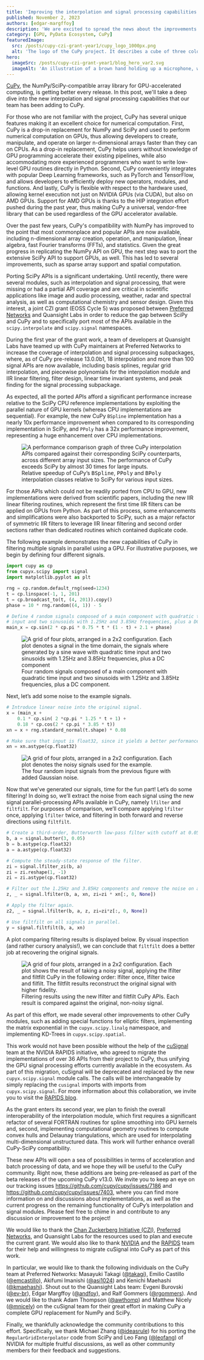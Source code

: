 ```yaml
---
title: 'Improving the interpolation and signal processing capabilities of CuPy'
published: November 2, 2023
authors: [edgar-margffoy]
description: 'We are excited to spread the news about the improvements that have been taking place in CuPy, where 18 interpolation and more than 100 signal processing parallel GPU APIs are now available as part of a EOSS4 CZI grant.'
category: [GPU, PyData Ecosystem, CuPy]
featuredImage:
  src: /posts/cupy-czi-grant-year1/cupy_logo_1000px.png
  alt: 'The logo of the CuPy project. It describes a cube of three colors that is being built by other squares that come from each face'
hero:
  imageSrc: /posts/cupy-czi-grant-year1/blog_hero_var2.svg
  imageAlt: 'An illustration of a brown hand holding up a microphone, with some graphical elements highlighting the top of the microphone.'
---
```


[CuPy](https://cupy.dev/), the NumPy/SciPy-compatible array library for
GPU-accelerated computing, is getting better every release. In this post, we'll
take a deep dive into the new interpolation and signal processing capabilities
that our team has been adding to CuPy.

For those who are not familiar with the project, CuPy has several unique
features making it an excellent choice for numerical computation. First, CuPy
is a drop-in replacement for NumPy and SciPy and used to perform numerical
computation on GPUs, thus allowing developers to create, manipulate, and
operate on larger n-dimensional arrays faster than they can on CPUs. As a
drop-in replacement, CuPy helps users without knowledge of GPU programming
accelerate their existing pipelines, while also accommodating more experienced
programmers who want to write low-level GPU routines directly in Python.
Second, CuPy conveniently integrates with popular Deep Learning frameworks,
such as PyTorch and TensorFlow, and allows developers to efficiently deploy new
operators, modules, and functions. And lastly, CuPy is flexible with respect to
the hardware used, allowing kernel execution not just on NVIDIA GPUs
(via CUDA), but also on AMD GPUs. Support for AMD GPUs is thanks to the
HIP integration effort pushed during the past year, thus making CuPy a
universal, vendor-free library that can be used regardless of the
GPU accelerator available.

Over the past few years, CuPy's compatibility with NumPy has improved to the
point that most commonplace and popular APIs are now available, including
n-dimensional array creation, operation, and manipulation, linear algebra,
fast Fourier transforms (FFTs), and statistics. Given the great progress in
replicating the NumPy API on GPU, the next step was to port the extensive SciPy
API to support GPUs, as well. This has led to several improvements, such as
sparse array support and spatial computation.

Porting SciPy APIs is a significant undertaking. Until recently, there were
several modules, such as interpolation and signal processing, that were missing
or had a partial API coverage and are critical in scientific
applications like image and audio processing, weather, radar and spectral analysis,
as well as computational chemistry and sensor design. Given this interest, a
joint CZI grant (EOSS Cycle 5) was proposed between
[Preferred Networks](https://www.preferred.jp/en/) and Quansight Labs in order
to reduce the gap between SciPy and CuPy and to specifically port most of the
APIs available in the `scipy.interpolate` and `scipy.signal` namespaces.

During the first year of the grant work, a team of developers at Quansight Labs
have teamed up with CuPy maintainers at Preferred Networks to increase the
coverage of interpolation and signal processing subpackages, where, as of CuPy
pre-release 13.0.0b1, 18 interpolation and more than 100 signal APIs are now
available, including basis splines, regular grid interpolation, and piecewise
polynomials for the interpolation module and IIR linear filtering,
filter design, linear time invariant systems, and peak finding for the
signal processing subpackage.

As expected, all the ported APIs afford a significant performance increase
relative to the SciPy CPU reference implementations by exploiting the parallel
nature of GPU kernels (whereas CPU implementations are sequential).
For example, the new CuPy `BSpline` implementation has a nearly 10x performance
improvement when compared to its corresponding implementation in SciPy,
and `PPoly` has a 32x performance improvement, representing a huge enhancement
over CPU implementations.

<figure>
  <img
    src="/posts/cupy-czi-grant-year1/interp_performance.png"
    alt="A performance comparison graph of three CuPy interpolation APIs compared
    against their corresponding SciPy counterparts, across different array input
    sizes. The performance of CuPy exceeds SciPy by almost 30 times for large inputs."
    style={{maxWidth: "70%", display: "block", marginLeft: "auto", marginRight: "auto"}}
  />
  <figcaption style={{textAlign: "center"}}>
    Relative speedup of CuPy’s <tt>BSpline</tt>, <tt>PPoly</tt> and <tt>BPoly</tt>
    interpolation classes relative to SciPy for various input sizes.
  </figcaption>
</figure>

For those APIs which could not be readily ported from CPU to GPU, new
implementations were derived from scientific papers, including the new IIR
linear filtering routines, which represent the first time IIR filters can be
applied on GPUs from Python. As part of this process, some enhancements and
simplifications were also backported to SciPy, such as a major refactor of
symmetric IIR filters to leverage IIR linear filtering and second order sections
rather than dedicated routines which contained duplicate code.

The following example demonstrates the new capabilities of CuPy in filtering
multiple signals in parallel using a GPU. For illustrative purposes, we begin
by defining four different signals.

```python
import cupy as cp
from cupyx.scipy import signal
import matplotlib.pyplot as plt

rng = cp.random.default_rng(seed=1234)
t = cp.linspace(-1, 1, 201)
t = cp.broadcast_to(t, (4, 201)).copy()
phase = 10 * rng.random((4, 1)) - 5

# Define 4 random signals composed of a main component with quadratic time
# input and two sinusoids with 1.25Hz and 3.85Hz frequencies, plus a DC component.
main_x = cp.sin(2 * cp.pi * 0.75 * t * (1 - t) + 2.1 + phase)
```

<figure>
  <img
    src="/posts/cupy-czi-grant-year1/original_signals.png"
    alt="A grid of four plots, arranged in a 2x2 configuration. Each plot denotes
    a signal in the time domain, the signals where generated by a sine wave with
    quadratic time input and two sinusoids with 1.25Hz and 3.85Hz frequencies,
    plus a DC component"
    style={{maxWidth: "70%", display: "block", marginLeft: "auto", marginRight: "auto"}}
  />
  <figcaption style={{textAlign: "center"}}>
    Four random signals composed of a main component with quadratic time
    input and two sinusoids with 1.25Hz and 3.85Hz frequencies, plus a DC
    component.
  </figcaption>
</figure>

Next, let’s add some noise to the example signals.

```python
# Introduce linear noise into the original signal.
x = (main_x +
    0.1 * cp.sin( 2 *cp.pi * 1.25 * t + 1) +
    0.18 * cp.cos(2 * cp.pi * 3.85 * t))
xn = x + rng.standard_normal(t.shape) * 0.08

# Make sure that input is float32, since it yields a better performance
xn = xn.astype(cp.float32)
```

<figure>
  <img
    src="/posts/cupy-czi-grant-year1/noisy_signals.png"
    alt="A grid of four plots, arranged in a 2x2 configuration. Each plot denotes
    the noisy signals used for the example."
    style={{maxWidth: "70%", display: "block", marginLeft: "auto", marginRight: "auto"}}
  />
  <figcaption style={{textAlign: "center"}}>
    The four random input signals from the previous figure with added Gaussian noise.
  </figcaption>
</figure>

Now that we’ve generated our signals, time for the fun part! Let’s do some filtering!
In doing so, we’ll extract the noise from each signal using the new signal
parallel-processing APIs available in CuPy, namely `lfilter` and `filtfilt`.
For purposes of comparison, we’ll compare applying `lfilter` once, applying
`lfilter` twice, and filtering in both forward and reverse directions
using `filtfilt`.

```python
# Create a third-order, Butterworth low-pass filter with cutoff at 0.05.
b, a = signal.butter(3, 0.05)
b = b.astype(cp.float32)
a = a.astype(cp.float32)

# Compute the steady-state response of the filter.
zi = signal.lfilter_zi(b, a)
zi = zi.reshape(1, -1)
zi = zi.astype(cp.float32)

# Filter out the 1.25Hz and 3.85Hz components and remove the noise on all signals in parallel.
z, _ = signal.lfilter(b, a, xn, zi=zi * xn[:, 0, None])

# Apply the filter again.
z2, _ = signal.lfilter(b, a, z, zi=zi*z[:, 0, None])

# Use filtfilt on all signals in parallel.
y = signal.filtfilt(b, a, xn)
```

A plot comparing filtering results is displayed below. By visual inspection
(and rather cursory analysis!), we can conclude that `filtfilt` does a better
job at recovering the original signals.

<figure>
  <img
    src="/posts/cupy-czi-grant-year1/filtered_signals.png"
    alt="A grid of four plots, arranged in a 2x2 configuration. Each plot shows
    the result of taking a noisy signal, applying the lfilter and filtfilt CuPy
    in the following order: lfilter once, lfilter twice and filfilt. The filtfilt
    results reconstruct the original signal with higher fidelity."
    style={{maxWidth: "70%", display: "block", marginLeft: "auto", marginRight: "auto"}}
  />
  <figcaption style={{textAlign: "center"}}>
    Filtering results using the new lfilter and filtfilt CuPy APIs.
    Each result is compared against the original, non-noisy signal.
  </figcaption>
</figure>

As part of this effort, we made several other improvements to other CuPy modules,
such as adding special functions for elliptic filters, implementing the
matrix exponential in the `cupyx.scipy.linalg` namespace, and implementing
KD-Trees in `cupyx.scipy.spatial`.

This work would not have been possible without the help of the
[cuSignal](https://github.com/rapidsai/cusignal) team at the NVIDIA RAPIDS
initiative, who agreed to migrate the implementations of over 36 APIs from their project to
CuPy, thus unifying the GPU signal processing efforts currently available
in the ecosystem. As part of this migration, cuSignal will be deprecated and
replaced by the new `cupyx.scipy.signal` module calls. The calls will be
interchangeable by simply replacing the `cusignal` imports with imports from
`cupyx.scipy.signal`. For more information about this collaboration,
we invite you to visit the [RAPIDS blog](https://medium.com/rapids-ai).

As the grant enters its second year, we plan to finish the overall
interoperability of the interpolation module, which first requires a
significant refactor of several FORTRAN routines for spline smoothing into GPU
kernels and, second, implementing computational geometry routines to compute
convex hulls and Delaunay triangulations, which are used for interpolating
multi-dimensional unstructured data. This work will further enhance overall
CuPy-SciPy compatibility.

These new APIs will open a sea of possibilities in terms of acceleration and
batch processing of data, and we hope they will be useful to the CuPy community.
Right now, these additions are being pre-released as part of the beta releases
of the upcoming CuPy v13.0. We invite you to keep an eye on our tracking issues
https://github.com/cupy/cupy/issues/7186 and https://github.com/cupy/cupy/issues/7403,
where you can find more information on and discussions about implementations,
as well as the current progress on the remaining functionality of CuPy’s
interpolation and signal modules. Please feel free to chime in and contribute
to any discussion or improvement to the project!

We would like to thank the [Chan Zuckerberg Initiative (CZI)](https://chanzuckerberg.com/eoss/),
[Preferred Networks](https://www.preferred.jp/en/), and Quansight Labs for the
resources used to plan and execute the current grant. We would also like to
thank [NVIDIA](https://www.nvidia.com) and the [RAPIDS](https://rapids.ai/)
team for their help and willingness to migrate cuSignal into CuPy as part
of this work.

In particular, we would like to thank the following individuals on the CuPy
team at Preferred Networks: Masayuki Takagi ([@takagi](https://github.com/takagi)),
Emilio Castillo ([@emcastillo](https://github.com/emcastillo)),
Akifumi Imanishi ([@asi1024](https://github.com/asi1024)) and
Kenichi Maehashi ([@kmaehashi](https://github.com/kmaehashi)). Shout out to the
Quansight Labs team: Evgeni Burovski ([@ev-br](https://github.com/ev-br)),
Edgar Margffoy ([@andfoy](https://github.com/andfoy)),
and Ralf Gommers ([@rgommers](https://github.com/rgommers)).
And we would like to thank Adam Thompson ([@awthomp](https://github.com/awthomp))
and Matthew Nicely ([@mnicely](https://github.com/mnicely)) on the cuSignal team
for their great effort in making CuPy a complete GPU replacement for NumPy and SciPy.

Finally, we thankfully acknowledge the community contributions to this effort.
Specifically, we thank Michael Zhang ([@ideasrule](https://github.com/ideasrule))
for his porting the `RegularGridInterpolator` code from SciPy and
Leo Fang ([@leofang](https://github.com/leofang)) of NVIDIA for multiple
fruitful discussions, as well as other community members for their
feedback and suggestions.
